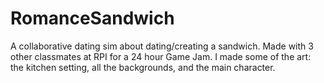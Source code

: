 # RomanceSandwich
A collaborative dating sim about dating/creating a sandwich. Made with 3 other classmates at RPI for a 24 hour Game Jam. I made some of the art: the kitchen setting, all the backgrounds, and the main character.
